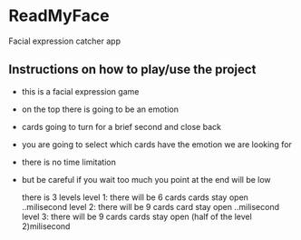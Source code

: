 # ReadMyFace
Facial expression catcher app


<!-- **Live Project**
    Landing page/modal with obvious, clear instructions.
    Interactivity of some kind.
    Well styled, clean frontend.
    If it has music, the option to mute or stop it.

**Repo and README**
* Link to live version.
* List of techs/languages/plugins/APIs used.
* Technical implementation details with code snippets (make sure it looks good).
* To-dos/future features.
* No .DS_Stores / debuggers / console.logs.
* Organize into /assets and /lib. -->



## Instructions on how to play/use the project
* this is a facial expression game
* on the top there is going to be an emotion
* cards going to turn for a brief second and close back
* you are going to select which cards have the emotion we are looking for
* there is no time limitation 
* but be careful if you wait too much you point at the end will be low


    there is 3 levels 
        level 1:
            there will be 6 cards
            cards stay open ..milisecond
        level 2:
            there will be 9 cards
            card stay open ..milisecond
        level 3:
            there will be 9 cards 
            cards stay open (half of the level 2)milisecond
        
                        
